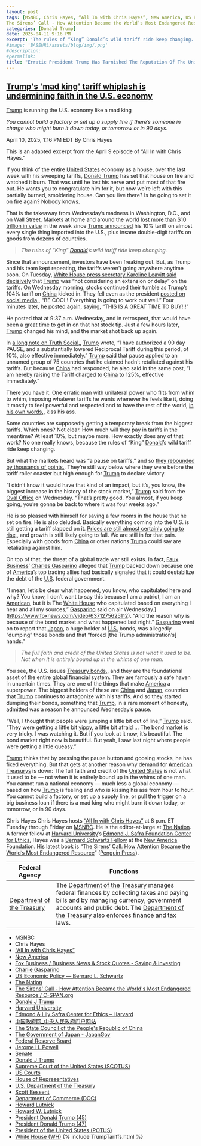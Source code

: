 ```yaml
---
layout: post
tags: [MSNBC, Chris Hayes, “All In with Chris Hayes”, New America, US Economic Policy — Bernard L. Schwartz, The Nation, 
The Sirens’ Call - How Attention Became the World’s Most Endangered Resource / C-SPAN.org, Donald J Trump, Harvard University, Edmond & Lily Safra Center for Ethics – Harvard, 中国政府网_中央人民政府门户网站, The State Council of the People’s Republic of China, The Government of Japan - JapanGov, Federal Reserve Board, Jerome H. Powell, Senate, Donald J Trump, Supreme Court of the United States (SCOTUS), US Courts, House of Representatives, U.S. Department of the Treasury, Scott Bessent, Department of Commerce (DOC), Howard Lutnick, Howard W. Lutnick, President Donald Trump (45), President Donald Trump (47), President of the United States (POTUS), White House (WH), tariffs, politics, stupidity]
categories: [Donald Trump]
date: 2025-04-11 9:16 PM
excerpt: 'The rules of “King” Donald’s wild tariff ride keep changing.'
#image: 'BASEURL/assets/blog/img/.png'
#description:
#permalink:
title: "Erratic President Trump Has Tarnished The Reputation Of The United States On The World Stage"
---
```



## [Trump's 'mad king' tariff whiplash is undermining faith in the U.S. economy](https://www.msnbc.com/top-stories/latest/trump-tariffs-economy-mad-king-bonds-rcna200616)

[Trump](https://www.donaldjtrump.com/) is running the U.S. economy like a mad king

*You cannot build a factory or set up a supply line if there’s someone in charge who might burn it down today, or tomorrow or in 90 days.*

April 10, 2025, 1:16 PM EDT
By Chris Hayes

This is an adapted excerpt from the April 9 episode of “All In with Chris Hayes.”

If you think of the entire [United States](https://www.usa.gov/) economy as a house, over the last week with his sweeping tariffs, [Donald Trump](https://www.msnbc.com/donald-trump) has set that house on fire and watched it burn. That was until he lost his nerve and put most of that fire out. He wants you to congratulate him for it, but now we’re left with this partially burned, smoldering house. Can you live there? Is he going to set it on fire again? Nobody knows.

That is the takeaway from Wednesday’s madness in Washington, D.C., and on Wall Street. Markets at home and around the world [lost more than $10 trillion in value](https://www.reuters.com/markets/us/breakingviews/global-markets-selloff-graphic-2025-04-07/) in the week since [Trump announced](https://www.msnbc.com/opinion/msnbc-opinion/trump-tariff-economic-pain-china-mexico-rcna199404) his 10% tariff on almost every single thing imported into the U.S., plus insane double-digit tariffs on goods from dozens of countries.

> *The rules of “King” [Donald](https://www.donaldjtrump.com/)’s wild tariff ride keep changing.*

Since that announcement, investors have been freaking out. But, as Trump and his team kept repeating, the tariffs weren’t going anywhere anytime soon. On Tuesday, [White House press secretary Karoline Leavitt said decisively](https://x.com/BulwarkOnline/status/1910042286005895555) that [Trump](https://www.donaldjtrump.com/) was “not considering an extension or delay” on the tariffs. On Wednesday morning, stocks continued their tumble as [Trump](https://www.donaldjtrump.com/)’s 104% tariff on [China](https://www.gov.cn/) kicked in. They fell even as the president [posted on social media,](https://truthsocial.com/@realDonaldTrump/posts/114308258545250117), “BE COOL! Everything is going to work out well.” Four minutes later, [he posted again](https://truthsocial.com/@realDonaldTrump/posts/114308272725981913), saying, “THIS IS A GREAT TIME TO BUY!!!”

He posted that at 9:37 a.m. Wednesday, and in retrospect, that would have been a great time to get in on that hot stock tip. Just a few hours later, [Trump](https://www.donaldjtrump.com/) changed his mind, and the market shot back up again.

In [a long note on Truth Social,](https://truthsocial.com/@realDonaldTrump/posts/114309144289505174), [Trump](https://www.donaldjtrump.com/) wrote, “I have authorized a 90 day PAUSE, and a substantially lowered Reciprocal Tariff during this period, of 10%, also effective immediately.” [Trump](https://www.donaldjtrump.com/) said that pause applied to an unnamed group of 75 countries that he claimed hadn’t retaliated against his tariffs. But because [China](https://www.gov.cn/) had responded, he also said in the same post, “I am hereby raising the Tariff charged to [China](https://www.gov.cn/) to 125%, effective immediately.”

There you have it. One erratic man with unilateral power who flits from whim to whim, imposing whatever tariffs he wants whenever he feels like it, doing it mostly to feel powerful and respected and to have the rest of the world, [in his own words,](https://www.nbcnews.com/video/negotiating-countries-are-kissing-my-a-trump-says-236911685588), kiss his ass.

Some countries are supposedly getting a temporary break from the biggest tariffs. Which ones? Not clear. How much will they pay in tariffs in the meantime? At least 10%, but maybe more. How exactly does any of that work? No one really knows, because the rules of “King” [Donald](https://www.donaldjtrump.com/)’s wild tariff ride keep changing.

But what the markets heard was “a pause on tariffs,” and so [they rebounded by thousands of points.](https://www.cnbc.com/2025/04/08/stock-market-today-live-updates-.html). They’re still way below where they were before the tariff roller coaster but high enough for [Trump](https://www.donaldjtrump.com/) to declare victory.

“I didn’t know it would have that kind of an impact, but it’s, you know, the biggest increase in the history of the stock market,” [Trump](https://www.donaldjtrump.com/) said from the [Oval Office](https://www.whitehouse.gov/) on Wednesday. “That’s pretty good. You almost, if you keep going, you’re gonna be back to where it was four weeks ago.”

He is so pleased with himself for saving a few rooms in the house that he set on fire. He is also deluded. Basically everything coming into the U.S. is still getting a tariff slapped on it. [Prices are still almost certainly going to rise,](https://www.theguardian.com/us-news/2025/apr/10/how-much-will-trumps-tariffs-cost), and growth is still likely going to fall. We are still in for that pain. Especially with goods from [China](https://www.gov.cn/) or other nations [Trump](https://www.donaldjtrump.com/) could say are retaliating against him.

On top of that, the threat of a global trade war still exists. In fact, [Faux Business](https://www.foxbusiness.com/)’ [Charles Gasparino](https://www.foxbusiness.com/person/g/charles-gasparino) alleged that [Trump](https://www.donaldjtrump.com/) backed down because one of [America](https://www.usa.gov/)’s top trading allies had basically signaled that it could destabilize the debt of the [U.S](https://www.usa.gov/). federal government.

“I mean, let’s be clear what happened, you know, who capitulated here and why? You know, I don’t want to say this because I am a patriot, I am an [American](https://www.usa.gov/), but it is The [White House](https://www.whitehouse.gov/) who capitulated based on everything I hear and all my sources,” [Gasparino](https://www.foxbusiness.com/person/g/charles-gasparino) said on air Wednesday.](https://www.foxnews.com/video/6371275625112). “And the reason why is because of the bond market and what happened last night.” [Gasparino](https://www.foxbusiness.com/person/g/charles-gasparino) went on to report that [Japan](https://www.japan.go.jp/), a huge holder of [U.S.](https://www.usa.gov/) bonds, was allegedly “dumping” those bonds and that “forced [the Trump administration’s] hands.”

> *The full faith and credit of the United States is not what it used to be. Not when it is entirely bound up in the whims of one man.*

You see, the U.S. issues [Treasury bonds,](https://www.nytimes.com/2025/04/09/business/economy/bonds-tariffs-safe-haven.html), and they are the foundational asset of the entire global financial system. They are famously a safe haven in uncertain times. They are one of the things that make [America](https://www.usa.gov/) a superpower. The biggest holders of these are [China](https://www.gov.cn/) and [Japan](https://www.japan.go.jp/), countries that [Trump](https://www.donaldjtrump.com/)  continues to antagonize with his tariffs. And so they started dumping their bonds, something that [Trump](https://www.donaldjtrump.com/), in a rare moment of honesty, admitted was a reason he announced Wednesday’s pause.

“Well, I thought that people were jumping a little bit out of line,” [Trump](https://www.donaldjtrump.com/) said. “They were getting a little bit yippy, a little bit afraid … The bond market is very tricky. I was watching it. But if you look at it now, it’s beautiful. The bond market right now is beautiful. But yeah, I saw last night where people were getting a little queasy.”

[Trump](https://www.donaldjtrump.com/) thinks that by pressing the pause button and goosing stocks, he has fixed everything. But that gets at another reason why demand for [American](https://www.usa.gov/) [Treasurys](https://home.treasury.gov/) is down: The full faith and credit of the [United States](https://www.usa.gov/) is not what it used to be — not when it is entirely bound up in the whims of one man. You cannot run a national economy — much less a global economy — based on how [Trump](https://www.donaldjtrump.com/) is feeling and who is kissing his ass from hour to hour. You cannot build a factory, or set up a supply line, or pull the trigger on a big business loan if there is a mad king who might burn it down today, or tomorrow, or in 90 days.

Chris Hayes
Chris Hayes hosts [“All In with Chris Hayes”](http://www.msnbc.com/all) at 8 p.m. ET Tuesday through Friday on [MSNBC](https://www.msnbc.com/). He is the editor-at-large at [The Nation](https://www.thenation.com/). A former fellow at [Harvard University](https://www.harvard.edu/)’s [Edmond J. Safra Foundation Center for Ethics](https://www.ethics.harvard.edu/home), Hayes was a [Bernard Schwartz Fellow](https://www.bernardlschwartz.com/us-economic-policy) at the [New America Foundation](http://newamerica.org/). His latest book is “[The Sirens’ Call: How Attention Became the World’s Most Endangered Resource](https://www.c-span.org/program/book-tv/the-sirens-call-how-attention-became-the-worlds-most-endangered-resource/655543)” ([Penguin Press](https://www.penguin.com/penguin-press-overview/)).

| Federal Agency | Functions |
|---|---|
| [Department of the Treasury](https://home.treasury.gov/) | The [Department of the Treasury](https://home.treasury.gov/) manages federal finances by collecting taxes and paying bills and by managing currency, government accounts and public debt. The [Department of the Treasury](https://home.treasury.gov/) also enforces finance and tax laws. |

- [MSNBC](https://www.msnbc.com/)
- Chris Hayes 
- [“All In with Chris Hayes”](http://www.msnbc.com/all)
- [New America](http://newamerica.org/)
- [Fox Business / Business News & Stock Quotes - Saving & Investing](https://www.foxbusiness.com/)
- [Charlie Gasparino](https://www.foxbusiness.com/person/g/charles-gasparino)
- [US Economic Policy — Bernard L. Schwartz](https://www.bernardlschwartz.com/us-economic-policy)
- [The Nation](https://www.thenation.com/)
- [The Sirens' Call - How Attention Became the World's Most Endangered Resource / C-SPAN.org](https://www.c-span.org/program/book-tv/the-sirens-call-how-attention-became-the-worlds-most-endangered-resource/655543)
- [Donald J Trump](https://www.donaldjtrump.com/)
- [Harvard University](https://www.harvard.edu/)
- [Edmond & Lily Safra Center for Ethics – Harvard](https://www.ethics.harvard.edu/home)
- [中国政府网_中央人民政府门户网站](https://www.gov.cn/)
- [The State Council of the People's Republic of China](https://english.www.gov.cn/)
- [The Government of Japan - JapanGov](https://www.japan.go.jp/)
- [Federal Reserve Board](https://www.federalreserve.gov/)
- [Jerome H. Powell](https://www.federalreserve.gov/aboutthefed/bios/board/powell.htm)
- [Senate](https://www.senate.gov/)
- [Donald J Trump](https://www.donaldjtrump.com/)
- [Supreme Court of the United States (SCOTUS)](https://www.supremecourt.gov/)
- [US Courts](https://www.uscourts.gov/)
- [House of Representatives](https://www.house.gov/)
- [U.S. Department of the Treasury](https://home.treasury.gov/)
- [Scott Bessent](https://home.treasury.gov/about/general-information/officials/scott-bessent)
- [Department of Commerce (DOC)](https://www.commerce.gov/)
- [Howard Lutnick](https://www.commerce.gov/about/leadership/howard-lutnick)
- [Howard W. Lutnick](https://www.linkedin.com/in/howardwlutnick/)
- [President Donald Trump (45)](https://trumpwhitehouse.archives.gov/)
- [President Donald Trump (47)](https://www.whitehouse.gov/)
- [President of the United States (POTUS)](https://www.whitehouse.gov/)
- [White House (WH)](https://www.whitehouse.gov/)
{% include TrumpTariffs.html %}
